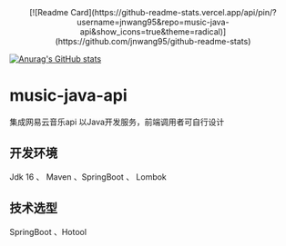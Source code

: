 <div align=center>
[![Readme Card](https://github-readme-stats.vercel.app/api/pin/?username=jnwang95&repo=music-java-api&show_icons=true&theme=radical)](https://github.com/jnwang95/github-readme-stats)
</div>

[![Anurag's GitHub stats](https://github-readme-stats.vercel.app/api?username=jnwang95&show_icons=true&theme=radical)](https://github.com/jnwang95/github-readme-stats)


# music-java-api
集成网易云音乐api
以Java开发服务，前端调用者可自行设计


## 开发环境
Jdk 16 、 Maven 、SpringBoot 、 Lombok

## 技术选型
SpringBoot 、Hotool
